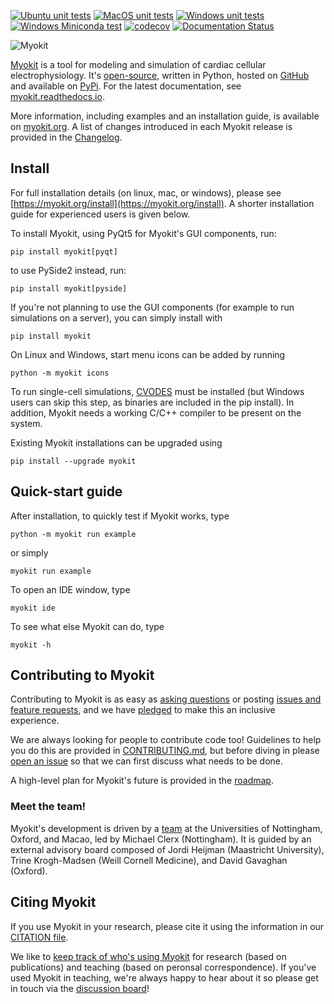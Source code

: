 [![Ubuntu unit tests](https://github.com/myokit/myokit/actions/workflows/unit-tests-ubuntu.yml/badge.svg)](https://github.com/myokit/myokit/actions/workflows/unit-tests-ubuntu.yml)
[![MacOS unit tests](https://github.com/myokit/myokit/actions/workflows/unit-tests-macos.yml/badge.svg)](https://github.com/myokit/myokit/actions/workflows/unit-tests-macos.yml)
[![Windows unit tests](https://github.com/myokit/myokit/actions/workflows/unit-tests-windows.yml/badge.svg)](https://github.com/myokit/myokit/actions/workflows/unit-tests-windows.yml)
[![Windows Miniconda test](https://github.com/myokit/myokit/actions/workflows/unit-tests-windows-miniconda.yml/badge.svg)](https://github.com/myokit/myokit/actions/workflows/unit-tests-windows-miniconda.yml)
[![codecov](https://codecov.io/gh/myokit/myokit/branch/main/graph/badge.svg)](https://codecov.io/gh/myokit/myokit)
[![Documentation Status](https://readthedocs.org/projects/myokit/badge/?version=latest)](https://myokit.readthedocs.io/?badge=latest)

![Myokit](https://myokit.org/static/img/logo.png)

[Myokit](https://myokit.org) is a tool for modeling and simulation of cardiac cellular electrophysiology.
It's [open-source](https://github.com/myokit/myokit/blob/main/LICENSE.txt), written in Python, hosted on [GitHub](https://github.com/myokit/myokit/) and available on [PyPi](https://pypi.org/project/myokit/).
For the latest documentation, see [myokit.readthedocs.io](https://myokit.readthedocs.io/).

More information, including examples and an installation guide, is available on [myokit.org](https://myokit.org).
A list of changes introduced in each Myokit release is provided in the [Changelog](https://github.com/myokit/myokit/blob/main/CHANGELOG.md).


## Install

For full installation details (on linux, mac, or windows), please see [https://myokit.org/install](https://myokit.org/install).
A shorter installation guide for experienced users is given below.

To install Myokit, using PyQt5 for Myokit's GUI components, run:

    pip install myokit[pyqt]
    
to use PySide2 instead, run:
    
    pip install myokit[pyside]
    
If you're not planning to use the GUI components (for example to run simulations on a server), you can simply install with

    pip install myokit

On Linux and Windows, start menu icons can be added by running

    python -m myokit icons

To run single-cell simulations, [CVODES](https://computation.llnl.gov/projects/sundials/sundials-software) must be installed (but Windows users can skip this step, as binaries are included in the pip install).
In addition, Myokit needs a working C/C++ compiler to be present on the system.

Existing Myokit installations can be upgraded using

    pip install --upgrade myokit


## Quick-start guide

After installation, to quickly test if Myokit works, type

    python -m myokit run example
    
or simply

    myokit run example
    
To open an IDE window, type

    myokit ide

To see what else Myokit can do, type

    myokit -h
    

## Contributing to Myokit

Contributing to Myokit is as easy as [asking questions](https://github.com/myokit/myokit/discussions) or posting [issues and feature requests](https://github.com/myokit/myokit/issues), and we have [pledged](./CODE_OF_CONDUCT.md) to make this an inclusive experience.

We are always looking for people to contribute code too!
Guidelines to help you do this are provided in [CONTRIBUTING.md](./CONTRIBUTING.md), but before diving in please [open an issue](https://github.com/myokit/myokit/issues) so that we can first discuss what needs to be done.

A high-level plan for Myokit's future is provided in the [roadmap](./ROADMAP.md).


### Meet the team!

Myokit's development is driven by a [team](https://github.com/orgs/myokit/people) at the Universities of Nottingham, Oxford, and Macao, led by Michael Clerx (Nottingham).
It is guided by an external advisory board composed of Jordi Heijman (Maastricht University), Trine Krogh-Madsen (Weill Cornell Medicine), and David Gavaghan (Oxford).


## Citing Myokit

If you use Myokit in your research, please cite it using the information in our [CITATION file](https://github.com/myokit/myokit/blob/main/CITATION).

We like to [keep track of who's using Myokit](https://myokit.org/publications/) for research (based on publications) and teaching (based on peronsal correspondence).
If you've used Myokit in teaching, we're always happy to hear about it so please get in touch via the [discussion board](https://github.com/myokit/myokit/discussions)!
